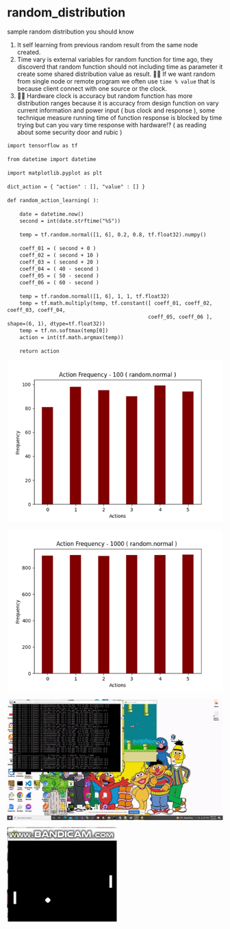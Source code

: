 # random_distribution
sample random distribution you should know

1. It self learning from previous random result from the same node created.
2. Time vary is external variables for random function for time ago, they discoverd that random function should not including time as parameter it create some shared distribution value as result. 🧸💬 If we want random from single node or remote program we often use ```time % value``` that is because client connect with one source or the clock. 
3. 🐑💬 Hardware clock is accuracy but random function has more distribution ranges because it is accuracy from design function on vary current information and power input ( bus clock and response ), some technique measure running time of function response is blocked by time trying but can you vary time response with hardware⁉️ ( as reading about some security door and rubic )

```
import tensorflow as tf

from datetime import datetime

import matplotlib.pyplot as plt

dict_action = { "action" : [], "value" : [] }

def random_action_learning( ): 

	date = datetime.now()
	second = int(date.strftime("%S"))
	
	temp = tf.random.normal([1, 6], 0.2, 0.8, tf.float32).numpy()
	
	coeff_01 = ( second + 0 ) 
	coeff_02 = ( second + 10 ) 
	coeff_03 = ( second + 20 ) 
	coeff_04 = ( 40 - second ) 
	coeff_05 = ( 50 - second ) 
	coeff_06 = ( 60 - second ) 
	
	temp = tf.random.normal([1, 6], 1, 1, tf.float32)
	temp = tf.math.multiply(temp, tf.constant([ coeff_01, coeff_02, coeff_03, coeff_04, 
                                              coeff_05, coeff_06 ], shape=(6, 1), dtype=tf.float32))
	temp = tf.nn.softmax(temp[0])
	action = int(tf.math.argmax(temp))

	return action
```

![name-of-you-image](https://github.com/jkaewprateep/random_distribution/blob/main/Figure_1.png)



![name-of-you-image](https://github.com/jkaewprateep/random_distribution/blob/main/Figure_2.png)



![name-of-you-image](https://github.com/jkaewprateep/random_distribution/blob/main/FlappyBird_small.gif)



![name-of-you-image](https://github.com/jkaewprateep/random_distribution/blob/main/Pong%20Game.gif)
